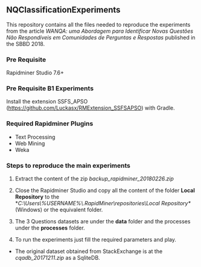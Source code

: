 ## NQClassificationExperiments
This repository contains all the files needed to reproduce the experiments from the article *WANQA: uma Abordagem para Identificar Novas Questões Não Respondíveis em Comunidades de Perguntas e Respostas* published in the SBBD 2018.


### Pre Requisite
Rapidminer Studio 7.6+

### Pre Requisite B1 Experiments

Install the extension SSFS_APSO (https://github.com/Luckasx/RMExtension_SSFSAPSO) with Gradle.

### Required Rapidminer Plugins

 * Text Processing
 * Web Mining
 * Weka

### Steps to reproduce the main experiments

1.  Extract the content of the zip *backup_rapidminer_20180226.zip*

2.  Close the Rapidminer Studio and copy all the content of the folder **Local Repository** to the **C:\Users\\%USERNAME%\\.RapidMiner\repositories\Local Repository\** (Windows) or the equivalent folder.

3.  The 3 Questions datasets are under the **data** folder and the processes under the **processes** folder.

4.  To run the experiments just fill the required parameters and play.

* The original dataset obtained from StackExchange is at the *cqadb_20171211.zip* as a SqliteDB.
 


